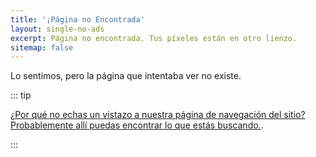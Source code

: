 ```yaml
---
title: '¡Página no Encontrada'
layout: single-no-ads
excerpt: Página no encontrada. Tus píxeles están en otro lienzo.
sitemap: false
---
```


Lo sentimos, pero la página que intentaba ver no existe.

::: tip

[¿Por qué no echas un vistazo a nuestra página de navegación del sitio? Probablemente allí puedas encontrar lo que estás buscando.](site-navigation).

:::
